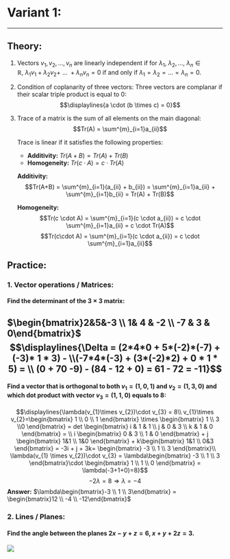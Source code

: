 # Variant 1:
---
## Theory:

1. Vectors $v_{1}, v_{2},...,v_{n}$ are linearly independent if for $\lambda_{1},\ \lambda_{2},...,\ \lambda_{n}\in\mathbb{R},\ \lambda_{1}v_{1} + \lambda_{2}v_{2} +\ ...\ + \lambda_{n}v_{n} = 0$ if and only if $\lambda_{1}=\lambda_2=...=\lambda_{n}=0.$  
2. Condition of coplanarity of three vectors:
   Three vectors are complanar if their scalar triple product is equal to $0$:
   $$\displaylines{a \cdot (b \times c) = 0}$$
3. Trace of a matrix is the sum of all elements on the main diagonal:
   $$Tr(A) = \sum^{m}_{i=1}a_{ii}$$
   
   Trace is linear if it satisfies the following properties:
   
   - **Additivity:** $Tr(A + B) = Tr(A) + Tr(B)$
   - **Homogeneity:** $Tr(c \cdot A) = c \cdot Tr(A)$

   **Additivity:**
   $$Tr(A+B) = \sum^{m}_{i=1}(a_{ii} + b_{ii}) = \sum^{m}_{i=1}a_{ii} + \sum^{m}_{i=1}b_{ii} = Tr(A) + Tr(B)$$
   
   **Homogeneity:**
   $$Tr(c \cdot A) = \sum^{m}_{i=1}(c \cdot a_{ii}) = c \cdot \sum^{m}_{i=1}a_{ii} = c \cdot Tr(A)$$$$Tr(c\cdot A) = \sum^{m}_{i=1}(c \cdot a_{ii}) = c \cdot \sum^{m}_{i=1}a_{ii}$$


## Practice:

### 1. Vector operations / Matrices:

#### Find the determinant of the $3 \times 3$ matrix:
$\begin{bmatrix}2&5&-3 \\ 1& 4 & -2 \\ -7 & 3 & 0\end{bmatrix}$
$$\displaylines{\Delta = (2*4*0 + 5*(-2)*(-7) + (-3)* 1 * 3) - \\(-7*4*(-3) + (3*(-2)*2) + 0 * 1 * 5) = \\ (0 + 70 -9) - (84 - 12 + 0) = 61 - 72 = -11}$$
---
#### Find  a vector that is orthogonal to both $v_{1} = (1,0,1)$ and $v_{2}=(1,3,0)$ and which dot product with vector $v_{3} = (1,1,0)$ equals to $8$:

$$\displaylines{\lambda(v_{1}\times v_{2})\cdot v_{3} = 8\\
v_{1}\times v_{2}=\begin{bmatrix}
1 \\ 0 \\ 1
\end{bmatrix} \times \begin{bmatrix}
1 \\ 3 \\0
\end{bmatrix} = det \begin{bmatrix}
i & 1 & 1 \\ j & 0 & 3  \\ k & 1 & 0
\end{bmatrix} = \\
i \begin{bmatrix}
0 & 3  \\  1 & 0
\end{bmatrix} + j \begin{bmatrix}
1&1 \\ 1&0
\end{bmatrix} + k\begin{bmatrix}
1&1 \\ 0&3
\end{bmatrix} = -3i + j + 3k=
\begin{bmatrix}
-3 \\ 1 \\ 3
\end{bmatrix}\\
\lambda(v_{1} \times v_{2})\cdot v_{3} = \lambda\begin{bmatrix}
-3 \\ 1 \\ 3
\end{bmatrix}\cdot \begin{bmatrix}
1 \\ 1 \\ 0 
\end{bmatrix} = \lambda(-3+1+0)=8}$$
$$-2\lambda = 8 \Rightarrow \lambda = -4$$
**Answer:** $\lambda\begin{bmatrix}-3 \\ 1 \\ 3\end{bmatrix} = \begin{bmatrix}12 \\ -4 \\ -12\end{bmatrix}$

### 2. Lines / Planes:

#### Find the angle between the planes $2x - y + z = 6$, $x+y+2z =3$.

![](Pasted%20image%2020241016210817.png)
